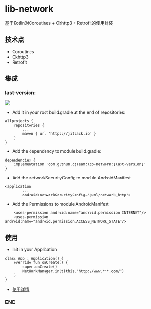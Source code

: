 # lib-network
基于Kotlin对Coroutines + Okhttp3 + Retrofit的使用封装
## 技术点
* Coroutines
* Okhttp3
* Retrofit
## 集成
### last-version:
[![](https://jitpack.io/v/cqTeam/lib-network.svg)](https://jitpack.io/#cqTeam/lib-network)
* Add it in your root build.gradle at the end of repositories:
```
allprojects {
    repositories {
    	...
        maven { url 'https://jitpack.io' }
    }
}
```
* Add the dependency to module build.gradle:
```
dependencies {
    implementation 'com.github.cqTeam:lib-network:[last-version]'
}
```
* Add the networkSecurityConfig to module AndroidManifest
```
<application
        ...
        android:networkSecurityConfig="@xml/network_http">
```
* Add the Permissions to module AndroidManifest

```
    <uses-permission android:name="android.permission.INTERNET"/>
    <uses-permission android:name="android.permission.ACCESS_NETWORK_STATE"/>
```
## 使用
* Init in your Application 

```
class App : Application() {
    override fun onCreate() {
        super.onCreate()
        NetWorkManager.init(this,"http://www.***.com/")
    }
}
```
* [使用详情](https://github.com/cqTeam/lib-network/wiki/%E4%BD%BF%E7%94%A8%E6%8C%87%E5%8D%97)

### END



